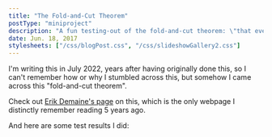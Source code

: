 ```yaml
---
title: "The Fold-and-Cut Theorem"
postType: "miniproject"
description: "A fun testing-out of the fold-and-cut theorem: \"that every pattern (plane graph) of straight-line cuts can be made by folding and one complete straight cut.\""
date: Jun. 18, 2017
stylesheets: ["/css/blogPost.css", "/css/slideshowGallery2.css"]
---
```


I'm writing this in July 2022, years after having originally done this, so I can't remember how or why I stumbled across this, but somehow I came across this "fold-and-cut theorem".

Check out [Erik Demaine's page](https://erikdemaine.org/foldcut/) on this, which is the only webpage I distinctly remember reading 5 years ago.

And here are some test results I did:

<script src="/scripts/googlephotos_carousel.js" async></script>
<!-- <script src="https://cdn.jsdelivr.net/npm/publicalbum@latest/embed-ui.min.js" async></script> -->
<div class="pa-carousel-widget" style="width:100%; height:480px; display:none;"
  data-link="https://photos.app.goo.gl/45gerMx1ZuTKyKr8A"
  data-title="Fold-and-cut"
  data-description="10 new items added to shared album"
  data-delay="2">
  <object data="https://lh3.googleusercontent.com/apqoL438TlZoYSoNVwr8KEMhiseM1mMwbapxT9T-IYWBSF4Y8PF3AbMEYx_tKHJvrZaPkZ3Jr8ZoL7qNGhIJvK4VzyPMAXBD1LNAlSkCZ4ZnIbtW2BUeYzyXWleNJP5xPJc4vsAemoE=w1920-h1080"></object>
  <object data="https://lh3.googleusercontent.com/j1YO-gb37tJWmc6CEz1EVjjVFIt1Z4_acI8txbKHbaDI9JRtaerW4NggBEiAxN6isXDGGAIUWMP2oGjeqctCOSo4Neoq1Ktr6q2eMBAZprSa2WmQPInxnlKGPe9T-QoUM1cpvDk2IPU=w1920-h1080"></object>
  <object data="https://lh3.googleusercontent.com/R7XMD00nPGuMwSa4ROtCMDLZ26AWGUUJe6SEkJL8p1axxjIrmEKHalceB8xxXjsfQRJdAiGHHyy6UpI5TD574-HmTA9lzbQaIPkCiRn85hjp3S_W1eYjlw6rGobM3nJ6U8loTaTDXJM=w1920-h1080"></object>
  <object data="https://lh3.googleusercontent.com/PRM1wyhpV6HdlI3qPJeB4U4cdC8aC9HdbAq_ZQCrinj62wpLGQXItat5WxqFKzWzuURhDXUaFwJu79_K1PkQdj4JyyfgaUZv8tOj91bUBjNi_u8rgQ5GgOkML5a8TFzVyCAKqex8_NI=w1920-h1080"></object>
  <object data="https://lh3.googleusercontent.com/JeqsKQox2pmBQLblfhOGJX0y2cppJSV6jJbb6OiMIWznG8L65dnD6VMAIY58TOMXhQY32irCUHBK3ExWgASDvsdDNh3FnrbsIDdqCNmhUzQL3DH9oqEZ_03xScVP-fcQm4f0LdCmMdI=w1920-h1080"></object>
  <object data="https://lh3.googleusercontent.com/YnsYo_Nw3fZl5pphzzHmvb-Y069KX77Z7LSBzHew6ysYPfgPJ146VaHpKK7blB2h4mX0lziqo0gkwIotFqn8QTtKOntIdG1YaB_lpP85_MkzmD8PqyJrpdHa3A13M_cjeJoFiNgXxAk=w1920-h1080"></object>
  <object data="https://lh3.googleusercontent.com/C2EI9c4nqG9ILI6aHjYcmKt-7bEl1iQ-Y2T4gpGNUAIZxtDVr9DIiXvRQBlf3GFBvhYRd4B8kz9nNa8j-zhIgMu1ZGiXnf8Kja3m8z2ymH9i3CkGCzeVDoxWEz5A7CI4m91T41rvcJE=w1920-h1080"></object>
  <object data="https://lh3.googleusercontent.com/HUig3ozO3-OpRi4l43p14E2AsZLi6O8oDxLUJdWJVsFUXcCR0HjGeKPVnWVGcmieAujabdjcAOL0z_HPh2uj4FxnrGV-YCoKxRei8ZxWfvSdw1WeTQB0Ky1mvNI-hN-kV1lQjunt2gs=w1920-h1080"></object>
  <object data="https://lh3.googleusercontent.com/hEyywKCwdgAAmzYwb-eFV2b7qMiMCKuOydr6eNPTNMWhtI41Zx7B4AkSQrOxvHkSX3X6KTPM5T8ozRtqNA5Yaxhlzns_QD9eRWt7BjpPa_Rbgb0_OlNSf8lh4v7ZzCC0cI_fFNZQN4o=w1920-h1080"></object>
  <object data="https://lh3.googleusercontent.com/QvrFLJl_rSKwZSxP_6URHpB5z7FWCsbh07brq99V5aawB7RLJUP7BEMhHI6mf75ISDvI0OT739Jd7jk2Kcv8Sm1GoyRlXKZVfuigv31PplKEI--teo7g-DO8Dk4TsdVLmUfkQx-S2XU=w1920-h1080"></object>
</div>
